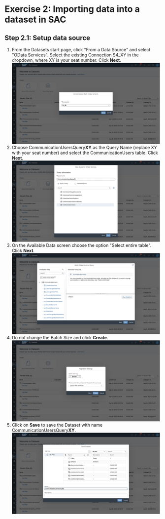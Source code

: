 # Exercise 2: Importing data into a dataset in SAC

## Step 2.1: Setup data source

1. From the Datasets start page, click "From a Data Source" and select "OData Services". Select the existing Connection S4_XY in the dropdown, where XY is your seat number. Click **Next**.
![Alt text](images/create_dataset_1.png)
2. Choose CommunicationUsersQuery**XY** as the Query Name (replace XY with your seat number) and select the CommunicationUsers table. Click **Next**.
![Alt text](images/create_dataset_2.png)
3. On the Available Data screen choose the option "Select entire table". Click **Next**.
![Alt text](images/create_dataset_3.png)
4. Do not change the Batch Size and click **Create**.
![Alt text](images/create_dataset_4.png)
5. Click on **Save** to save the Dataset with name CommunicationUsersQuery**XY**.
![Alt text](images/create_dataset_5.png)
